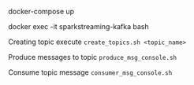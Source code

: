 
docker-compose up

docker exec -it sparkstreaming-kafka bash

Creating topic execute
`create_topics.sh <topic_name>`

Produce messages to topic 
`produce_msg_console.sh`

Consume topic message
`consumer_msg_console.sh`

